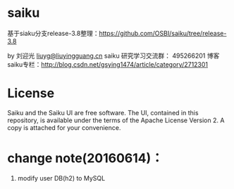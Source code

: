 # saiku
基于siaku分支release-3.8整理：https://github.com/OSBI/saiku/tree/release-3.8


by 刘迎光
liuyg@liuyingguang.cn
saiku 研究学习交流群： 495266201
博客saiku专栏：http://blog.csdn.net/gsying1474/article/category/2712301


# License

Saiku and the Saiku UI are free software. The UI, contained in this repository, is available under the terms of the Apache License Version 2. A copy is attached for your convenience.


# change note(20160614)：
1. modify user DB(h2) to MySQL 
